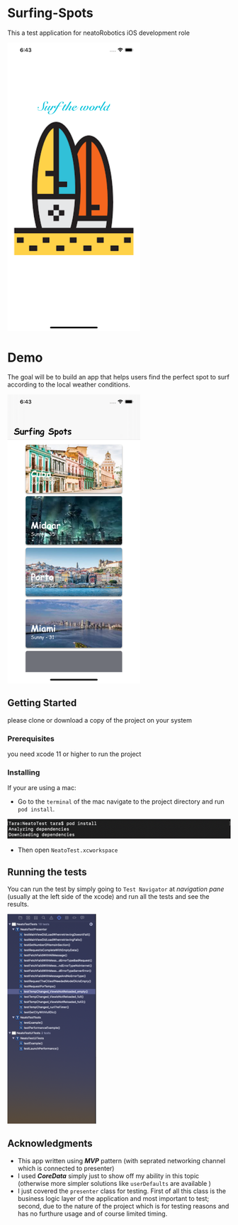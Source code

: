 # Surfing-Spots 
This a test application for neatoRobotics iOS development role 

<img width="300" src="./ReadME/Logo.png">

# Demo
The goal will be to build an app that helps users find the perfect spot to surf according to the local weather conditions.

<img width="300" src="./ReadME/MainPage.png">

## Getting Started 
please clone or download a copy of the project on your system 

### Prerequisites 
you need xcode 11 or higher to run the project 

### Installing 

If your are using a mac: 
- Go to the `terminal` of the mac navigate to the project directory and run `pod install`. 

<img width="600" src="./ReadME/podInstall.png">

- Then open `NeatoTest.xcworkspace` 

## Running the tests 
You can run the test by simply going to `Test Navigator` at *navigation pane* (usually at the left side of the xcode) and run all the tests and see the results. 

<img width="200" src="./ReadME/testing.png">

## Acknowledgments 
* This app written using ***MVP*** pattern (with seprated networking channel which is connected to presenter) 
* I used ***CoreData*** simply just to show off my ability in this topic (otherwise more simpler solutions like `userDefaults` are available ) 
* I just covered the `presenter` class for testing. First of all this class is the business logic layer of the application and most important to test; second, due to the nature of the project which is for testing reasons and has no furthure usage and of course limited timing.
